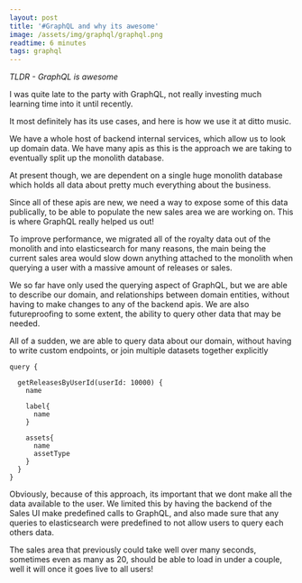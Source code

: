 ```yaml
---
layout: post
title: '#GraphQL and why its awesome'
image: /assets/img/graphql/graphql.png
readtime: 6 minutes
tags: graphql
---
```


*TLDR - GraphQL is awesome*

I was quite late to the party with GraphQL, not really investing much learning time into it until recently.

It most definitely has its use cases, and here is how we use it at ditto music.

We have a whole host of backend internal services, which allow us to look up domain data. We have many apis as this is the approach we are taking to eventually split up the monolith database. 

At present though, we are dependent on a single huge monolith database which holds all data about pretty much everything about the business.

<amp-img src="/assets/img/graphql/monolith.png"
  width="852"
  height="874"
  layout="responsive">
</amp-img>


Since all of these apis are new, we need a way to expose some of this data publically, to be able to populate the new sales area we are working on. This is where GraphQL really helped us out!

To improve performance, we migrated all of the royalty data out of the monolith and into elasticsearch for many reasons, the main being the current sales area would slow down anything attached to the monolith when  querying a user with a massive amount of releases or sales.

<amp-img src="/assets/img/graphql/diagram.png"
  width="1616"
  height="1042"
  layout="responsive">
</amp-img>


We so far have only used the querying aspect of GraphQL, but we are able to describe our domain, and relationships between domain entities, without having to make changes to any of the backend apis. We are also futureproofing to some extent, the ability to query other data that may be needed.

All of a sudden, we are able to query data about our domain, without having to write custom endpoints, or join multiple datasets together explicitly

```
query {
  
  getReleasesByUserId(userId: 10000) {
    name
    
    label{
      name
    }
    
    assets{
      name
      assetType
    }
  }
}

```

Obviously, because of this approach, its important that we dont make all the data available to the user. We limited this by having the backend of the Sales UI make predefined calls to GraphQL, and also made sure that any queries to elasticsearch were predefined to not allow users to query each others data. 

The sales area that previously could take well over many seconds, sometimes even as many as 20, should be able to load in under a couple, well it will once it goes live to all users!

<amp-img src="/assets/img/graphql/iknowgraphql.jpeg"
  width="225"
  height="225"
  layout="responsive">
</amp-img>
